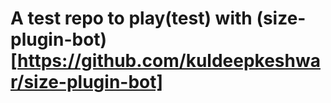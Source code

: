 # A test repo to play(test) with (size-plugin-bot)[https://github.com/kuldeepkeshwar/size-plugin-bot]
